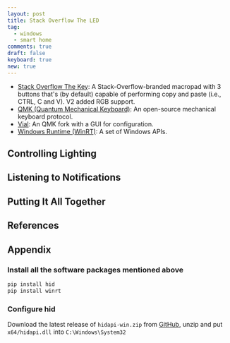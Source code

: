 ```yaml
---
layout: post
title: Stack Overflow The LED
tag:
  - windows
  - smart home
comments: true
draft: false
keyboard: true
new: true
---
```


* [Stack Overflow The Key](https://drop.com/buy/stack-overflow-the-key-v2-macropad): A Stack-Overflow-branded macropad with 3 buttons that's (by default) capable of performing copy and paste (i.e., CTRL, C and V). V2 added RGB support.
* [QMK (Quantum Mechanical Keyboard)](https://docs.qmk.fm/#/): An open-source mechanical keyboard protocol.
* [Vial](https://get.vial.today/): An QMK fork with a GUI for configuration.
* [Windows Runtime (WinRT)](https://en.wikipedia.org/wiki/Windows_Runtime): A set of Windows APIs.

## Controlling Lighting

## Listening to Notifications

## Putting It All Together

## References

## Appendix
### Install all the software packages mentioned above
```bash
pip install hid
pip install winrt
```

### Configure hid
Download the latest release of `hidapi-win.zip` from [GitHub](https://github.com/libusb/hidapi/releases), unzip and put `x64/hidapi.dll` into `C:\Windows\System32`
